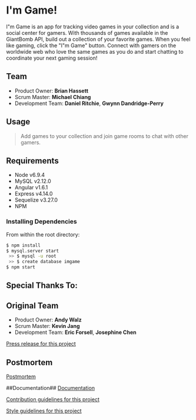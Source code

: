 # I'm Game! #

I"m Game is an app for tracking video games in your collection and is a social center for gamers. With thousands of games available in the GiantBomb API, build out a collection of your favorite games. When you feel like gaming, click the "I"m Game" button. Connect with gamers on the worldwide web who love the same games as you do and start chatting to coordinate your next gaming session!

## Team
- Product Owner: **Brian Hassett**
- Scrum Master: **Michael Chiang**
- Development Team: **Daniel Ritchie**, **Gwynn Dandridge-Perry**

## Usage

 > Add games to your collection and join game rooms to chat with other gamers.

## Requirements
- Node v6.9.4
- MySQL v2.12.0
- Angular v1.6.1
- Express v4.14.0
- Sequelize v3.27.0
- NPM

### Installing Dependencies

From within the root directory:

```sh
$ npm install
$ mysql.server start
 >> $ mysql -u root
 >> $ create database imgame
$ npm start
```
## Special Thanks To:
## Original Team
- Product Owner: **Andy Walz**
- Scrum Master: **Kevin Jang**
- Development Team: **Eric Forsell**, **Josephine Chen**

[Press release for this project](PRESS-RELEASE.md)

## Postmortem
[Postmortem](POSTMORTEM.md)

##Documentation##
[Documentation](documentation/documentation.pdf)

[Contribution guidelines for this project](CONTRIBUTING.md)

[Style guidelines for this project](STYLE-GUIDE.md)

